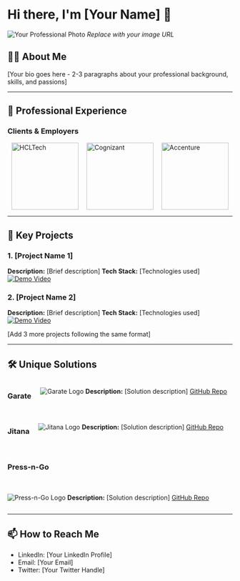 # Hi there, I'm [Your Name] 👋

![Your Professional Photo](https://via.placeholder.com/150) *Replace with your image URL*

## 🧑‍💻 About Me
[Your bio goes here - 2-3 paragraphs about your professional background, skills, and passions]

---

## 💼 Professional Experience

### Clients & Employers
<div style="display: flex; justify-content: space-around; flex-wrap: wrap;">
  <img src="https://upload.wikimedia.org/wikipedia/commons/5/58/HCLTechnologies_logo.svg" width="150" alt="HCLTech">
  <img src="https://upload.wikimedia.org/wikipedia/commons/thumb/5/53/Cognizant_logo_2022.svg/2560px-Cognizant_logo_2022.svg.png" width="150" alt="Cognizant">
  <img src="https://upload.wikimedia.org/wikipedia/commons/thumb/c/cd/Accenture.svg/2560px-Accenture.svg.png" width="150" alt="Accenture">
</div>

---

## 🚀 Key Projects

### 1. [Project Name 1]
**Description:** [Brief description]
**Tech Stack:** [Technologies used]
[![Demo Video](https://img.youtube.com/vi/VIDEO_ID/0.jpg)](https://www.youtube.com/watch?v=VIDEO_ID)

### 2. [Project Name 2]
**Description:** [Brief description]
**Tech Stack:** [Technologies used]
[![Demo Video](https://img.youtube.com/vi/VIDEO_ID/0.jpg)](https://www.youtube.com/watch?v=VIDEO_ID)

[Add 3 more projects following the same format]

---

## 🛠️ Unique Solutions

<div style="display: flex; flex-wrap: wrap; gap: 20px;">

### Garate
![Garate Logo](https://via.placeholder.com/100)
**Description:** [Solution description]
[GitHub Repo](https://github.com/yourusername/garate)

### Jitana
![Jitana Logo](https://via.placeholder.com/100)
**Description:** [Solution description]
[GitHub Repo](https://github.com/yourusername/jitana)

### Press-n-Go
![Press-n-Go Logo](https://via.placeholder.com/100)
**Description:** [Solution description]
[GitHub Repo](https://github.com/yourusername/press-n-go)

</div>

---

## 📫 How to Reach Me
- LinkedIn: [Your LinkedIn Profile]
- Email: [Your Email]
- Twitter: [Your Twitter Handle]
